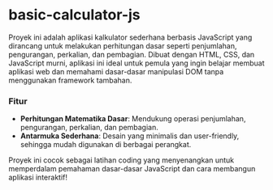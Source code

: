 # basic-calculator-js

Proyek ini adalah aplikasi kalkulator sederhana berbasis JavaScript yang dirancang untuk melakukan perhitungan dasar seperti penjumlahan, pengurangan, perkalian, dan pembagian. Dibuat dengan HTML, CSS, dan JavaScript murni, aplikasi ini ideal untuk pemula yang ingin belajar membuat aplikasi web dan memahami dasar-dasar manipulasi DOM tanpa menggunakan framework tambahan.

### Fitur
- **Perhitungan Matematika Dasar**: Mendukung operasi penjumlahan, pengurangan, perkalian, dan pembagian.
- **Antarmuka Sederhana**: Desain yang minimalis dan user-friendly, sehingga mudah digunakan di berbagai perangkat.

Proyek ini cocok sebagai latihan coding yang menyenangkan untuk memperdalam pemahaman dasar-dasar JavaScript dan cara membangun aplikasi interaktif!


